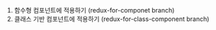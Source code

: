 1. 함수형 컴포넌트에 적용하기 (redux-for-componet branch)
2. 클래스 기반 컴포넌트에 적용하기 (redux-for-class-component branch)
